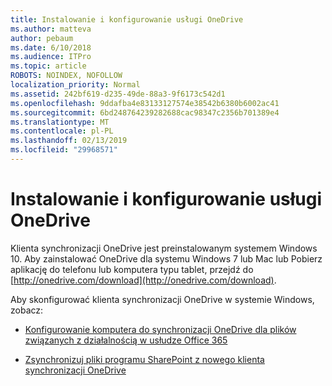 ```yaml
---
title: Instalowanie i konfigurowanie usługi OneDrive
ms.author: matteva
author: pebaum
ms.date: 6/10/2018
ms.audience: ITPro
ms.topic: article
ROBOTS: NOINDEX, NOFOLLOW
localization_priority: Normal
ms.assetid: 242bf619-d235-49de-88a3-9f6173c542d1
ms.openlocfilehash: 9ddafba4e83133127574e38542b6380b6002ac41
ms.sourcegitcommit: 6bd248764239282688cac98347c2356b701389e4
ms.translationtype: MT
ms.contentlocale: pl-PL
ms.lasthandoff: 02/13/2019
ms.locfileid: "29968571"
---
```

# <a name="install-and-configure-onedrive"></a>Instalowanie i konfigurowanie usługi OneDrive

Klienta synchronizacji OneDrive jest preinstalowanym systemem Windows 10. Aby zainstalować OneDrive dla systemu Windows 7 lub Mac lub Pobierz aplikację do telefonu lub komputera typu tablet, przejdź do [http://onedrive.com/download](http://onedrive.com/download).
  
Aby skonfigurować klienta synchronizacji OneDrive w systemie Windows, zobacz:
  
- [Konfigurowanie komputera do synchronizacji OneDrive dla plików związanych z działalnością w usłudze Office 365](https://go.microsoft.com/fwlink/?linkid=533375)
    
- [Zsynchronizuj pliki programu SharePoint z nowego klienta synchronizacji OneDrive](https://go.microsoft.com/fwlink/?linkid=871666)
    

